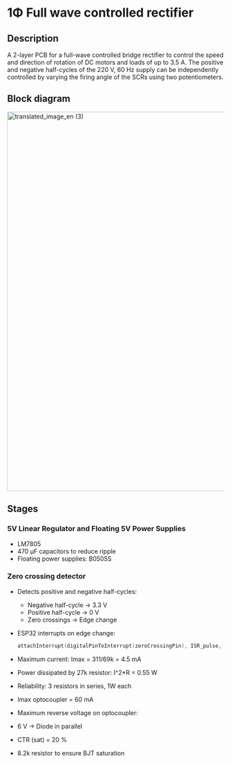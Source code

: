 # 1Φ Full wave controlled rectifier
## Description
A 2-layer PCB for a full-wave controlled bridge rectifier to control the speed and direction of rotation of DC motors and loads of up to 3.5 A. The positive and negative half-cycles of the 220 V, 60 Hz supply can be independently controlled by varying the firing angle of the SCRs using two potentiometers.

## Block diagram
<img width="1999" height="875" alt="translated_image_en (3)" src="https://github.com/user-attachments/assets/068af9c5-dcf5-4faf-9c92-e34b611a9e2f" />

## Stages

### 5V Linear Regulator and Floating 5V Power Supplies
- LM7805
- 470 µF capacitors to reduce ripple
- Floating power supplies: B0505S

### Zero crossing detector
- Detects positive and negative half-cycles:  
  - Negative half-cycle -> 3.3 V  
  - Positive half-cycle -> 0 V  
  - Zero crossings -> Edge change  

- ESP32 interrupts on edge change:  
  ```cpp
  attachInterrupt(digitalPinToInterrupt(zeroCrossingPin), ISR_pulse, CHANGE);
- Maximum current: Imax = 311/69k = 4.5 mA
- Power dissipated by 27k resistor: I^2*R = 0.55 W
- Reliability: 3 resistors in series, 1W each
- Imax optocoupler = 60 mA
- Maximum reverse voltage on optocoupler:
- 6 V -> Diode in parallel
- CTR (sat) = 20 %
- 8.2k resistor to ensure BJT saturation

